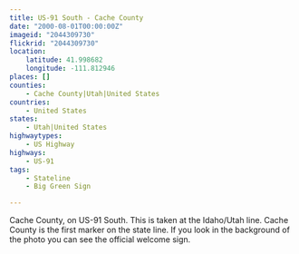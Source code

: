 ```yaml
---
title: US-91 South - Cache County
date: "2000-08-01T00:00:00Z"
imageid: "2044309730"
flickrid: "2044309730"
location:
    latitude: 41.998682
    longitude: -111.812946
places: []
counties:
    - Cache County|Utah|United States
countries:
    - United States
states:
    - Utah|United States
highwaytypes:
    - US Highway
highways:
    - US-91
tags:
    - Stateline
    - Big Green Sign

---
```

Cache County, on US-91 South.  This is taken at the Idaho/Utah line.  Cache County is the first marker on the state line.  If you look in the background of the photo you can see the official welcome sign.